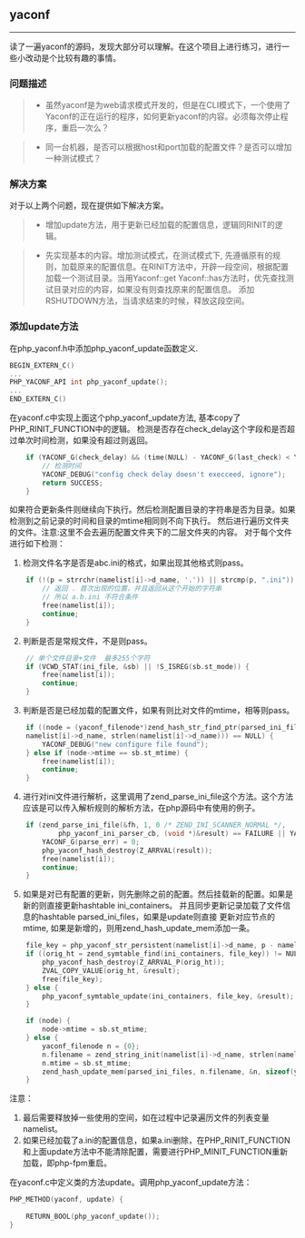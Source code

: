 ## yaconf

----
读了一遍yaconf的源码，发现大部分可以理解。在这个项目上进行练习，进行一些小改动是个比较有趣的事情。

### 问题描述
>* 虽然yaconf是为web请求模式开发的，但是在CLI模式下，一个使用了Yaconf的正在运行的程序，如何更新yaconf的内容。必须每次停止程序，重启一次么？

>* 同一台机器，是否可以根据host和port加载的配置文件？是否可以增加一种测试模式？
 
### 解决方案
对于以上两个问题，现在提供如下解决方案。
>* 增加update方法，用于更新已经加载的配置信息，逻辑同RINIT的逻辑。

>* 先实现基本的内容。增加测试模式，在测试模式下, 先遵循原有的规则，加载原来的配置信息。在RINIT方法中，开辟一段空间，根据配置加载一个测试目录。当用Yaconf::get Yaconf::has方法时，优先查找测试目录对应的内容，如果没有则查找原来的配置信息。 添加RSHUTDOWN方法，当请求结束的时候，释放这段空间。

### 添加update方法

在php_yaconf.h中添加php_yaconf_update函数定义.
```c
BEGIN_EXTERN_C() 
...
PHP_YACONF_API int php_yaconf_update();
...
END_EXTERN_C()
```
在yaconf.c中实现上面这个php_yaconf_update方法, 基本copy了PHP_RINIT_FUNCTION中的逻辑。
检测是否存在check_delay这个字段和是否超过单次时间检测，如果没有超过则返回。

```c
    if (YACONF_G(check_delay) && (time(NULL) - YACONF_G(last_check) < YACONF_G(check_delay))) {
		// 检测时间 
		YACONF_DEBUG("config check delay doesn't execceed, ignore");
		return SUCCESS;
	}
```
如果符合更新条件则继续向下执行。然后检测配置目录的字符串是否为目录。如果检测到之前记录的时间和目录的mtime相同则不向下执行。
然后进行遍历文件夹的文件。注意:这里不会去遍历配置文件夹下的二层文件夹的内容。
对于每个文件进行如下检测：

1. 检测文件名字是否是abc.ini的格式，如果出现其他格式则pass。
```c
    if (!(p = strrchr(namelist[i]->d_name, '.')) || strcmp(p, ".ini")) {
        // 返回 . 首次出现的位置，并且返回从这个开始的字符串
        // 所以 a.b.ini 不符合条件
        free(namelist[i]);
        continue;
    }
```
2. 判断是否是常规文件，不是则pass。
```c
    // 单个文件目录+文件  最多255个字符
    if (VCWD_STAT(ini_file, &sb) || !S_ISREG(sb.st_mode)) {
        free(namelist[i]);
        continue;
    }
```
3. 判断是否是已经加载的配置文件，如果有则比对文件的mtime，相等则pass。
```c
    if ((node = (yaconf_filenode*)zend_hash_str_find_ptr(parsed_ini_files, 
    namelist[i]->d_name, strlen(namelist[i]->d_name))) == NULL) {
        YACONF_DEBUG("new configure file found");
    } else if (node->mtime == sb.st_mtime) {
        free(namelist[i]);
        continue;
    }
```
4. 进行对ini文件进行解析，这里调用了zend_parse_ini_file这个方法。这个方法应该是可以传入解析规则的解析方法，在php源码中有使用的例子。
```c
    if (zend_parse_ini_file(&fh, 1, 0 /* ZEND_INI_SCANNER_NORMAL */,
            php_yaconf_ini_parser_cb, (void *)&result) == FAILURE || YACONF_G(parse_err)) {
        YACONF_G(parse_err) = 0;
        php_yaconf_hash_destroy(Z_ARRVAL(result));
        free(namelist[i]);
        continue;
    }
```

5. 如果是对已有配置的更新，则先删除之前的配置。然后挂载新的配置。如果是新的则直接更新hashtable ini_containers。
并且同步更新记录加载了文件信息的hashtable parsed_ini_files，如果是update则直接 更新对应节点的mtime, 如果是新增的，则用zend_hash_update_mem添加一条。
```c
    file_key = php_yaconf_str_persistent(namelist[i]->d_name, p - namelist[i]->d_name);
    if ((orig_ht = zend_symtable_find(ini_containers, file_key)) != NULL) {
        php_yaconf_hash_destroy(Z_ARRVAL_P(orig_ht));
        ZVAL_COPY_VALUE(orig_ht, &result);
        free(file_key);
    } else {
        php_yaconf_symtable_update(ini_containers, file_key, &result);
    }

    if (node) {
        node->mtime = sb.st_mtime;
    } else {
        yaconf_filenode n = {0};
        n.filename = zend_string_init(namelist[i]->d_name, strlen(namelist[i]->d_name), 1);
        n.mtime = sb.st_mtime;
        zend_hash_update_mem(parsed_ini_files, n.filename, &n, sizeof(yaconf_filenode));
    }  
```

注意：
1. 最后需要释放掉一些使用的空间，如在过程中记录遍历文件的列表变量namelist。
2. 如果已经加载了a.ini的配置信息，如果a.ini删除，在PHP_RINIT_FUNCTION和上面update方法中不能清除配置，需要进行PHP_MINIT_FUNCTION重新加载，即php-fpm重启。

在yaconf.c中定义类的方法update。调用php_yaconf_update方法：
```c
PHP_METHOD(yaconf, update) {
	
	RETURN_BOOL(php_yaconf_update());
}
```
